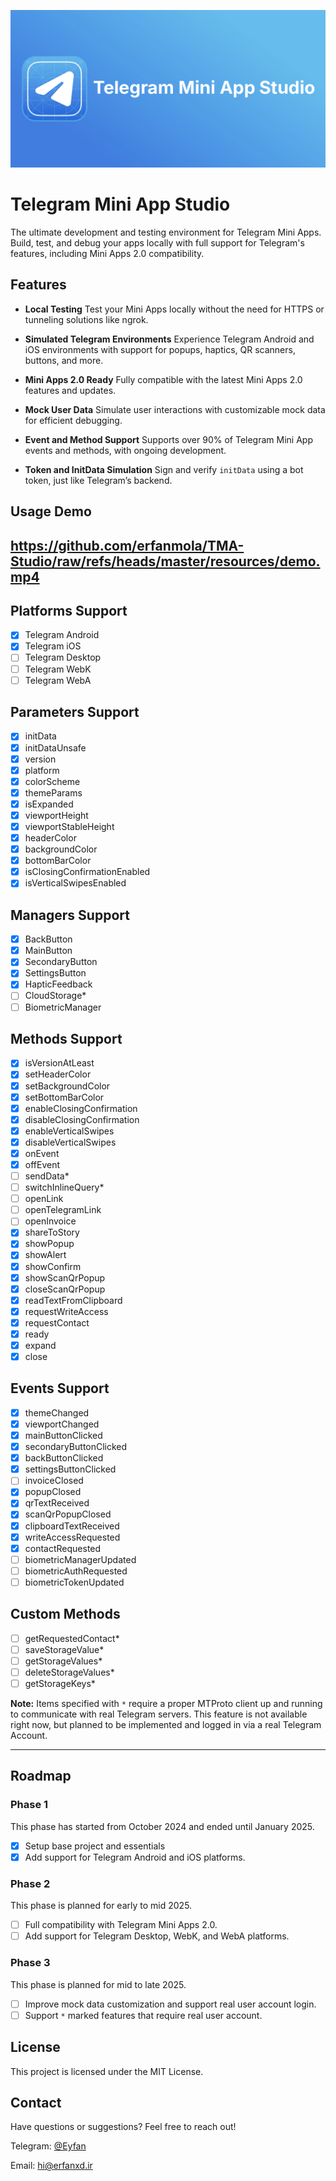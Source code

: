 ![Telegram Mini App Studio](https://github.com/erfanmola/TMA-Studio/blob/master/resources/cover.png?raw=true)

# Telegram Mini App Studio
The ultimate development and testing environment for Telegram Mini Apps. Build, test, and debug your apps locally with full support for Telegram's features, including Mini Apps 2.0 compatibility.

## Features

- **Local Testing**
  Test your Mini Apps locally without the need for HTTPS or tunneling solutions like ngrok.

- **Simulated Telegram Environments**
  Experience Telegram Android and iOS environments with support for popups, haptics, QR scanners, buttons, and more.

- **Mini Apps 2.0 Ready**
  Fully compatible with the latest Mini Apps 2.0 features and updates.

- **Mock User Data**
  Simulate user interactions with customizable mock data for efficient debugging.

- **Event and Method Support**
  Supports over 90% of Telegram Mini App events and methods, with ongoing development.

- **Token and InitData Simulation**
  Sign and verify `initData` using a bot token, just like Telegram’s backend.

## Usage Demo
https://github.com/erfanmola/TMA-Studio/raw/refs/heads/master/resources/demo.mp4
---

## Platforms Support
- [x] Telegram Android
- [x] Telegram iOS
- [ ] Telegram Desktop
- [ ] Telegram WebK
- [ ] Telegram WebA

## Parameters Support
- [x] initData
- [x] initDataUnsafe
- [x] version
- [x] platform
- [x] colorScheme
- [x] themeParams
- [x] isExpanded
- [x] viewportHeight
- [x] viewportStableHeight
- [x] headerColor
- [x] backgroundColor
- [x] bottomBarColor
- [x] isClosingConfirmationEnabled
- [x] isVerticalSwipesEnabled

## Managers Support
- [x] BackButton
- [x] MainButton
- [x] SecondaryButton
- [x] SettingsButton
- [x] HapticFeedback
- [ ] CloudStorage*
- [ ] BiometricManager

## Methods Support
- [x] isVersionAtLeast
- [x] setHeaderColor
- [x] setBackgroundColor
- [x] setBottomBarColor
- [x] enableClosingConfirmation
- [x] disableClosingConfirmation
- [x] enableVerticalSwipes
- [x] disableVerticalSwipes
- [x] onEvent
- [x] offEvent
- [ ] sendData*
- [ ] switchInlineQuery*
- [ ] openLink
- [ ] openTelegramLink
- [ ] openInvoice
- [x] shareToStory
- [x] showPopup
- [x] showAlert
- [x] showConfirm
- [x] showScanQrPopup
- [x] closeScanQrPopup
- [x] readTextFromClipboard
- [x] requestWriteAccess
- [x] requestContact
- [x] ready
- [x] expand
- [x] close

## Events Support
- [x] themeChanged
- [x] viewportChanged
- [x] mainButtonClicked
- [x] secondaryButtonClicked
- [x] backButtonClicked
- [x] settingsButtonClicked
- [ ] invoiceClosed
- [x] popupClosed
- [x] qrTextReceived
- [x] scanQrPopupClosed
- [x] clipboardTextReceived
- [x] writeAccessRequested
- [x] contactRequested
- [ ] biometricManagerUpdated
- [ ] biometricAuthRequested
- [ ] biometricTokenUpdated

## Custom Methods
- [ ] getRequestedContact*
- [ ] saveStorageValue*
- [ ] getStorageValues*
- [ ] deleteStorageValues*
- [ ] getStorageKeys*

**Note:** Items specified with `*` require a proper MTProto client up and running to communicate with real Telegram servers. This feature is not available right now, but planned to be implemented and logged in via a real Telegram Account.

---

## Roadmap
### Phase 1
This phase has started from October 2024 and ended until January 2025.
- [x] Setup base project and essentials
- [x] Add support for Telegram Android and iOS platforms.
### Phase 2
This phase is planned for early to mid 2025.
- [ ] Full compatibility with Telegram Mini Apps 2.0.
- [ ] Add support for Telegram Desktop, WebK, and WebA platforms.
### Phase 3
This phase is planned for mid to late 2025.
- [ ] Improve mock data customization and support real user account login.
- [ ] Support `*` marked features that require real user account.

## License
This project is licensed under the MIT License.

## Contact
Have questions or suggestions? Feel free to reach out!

Telegram: [@Eyfan](https://t.me/Eyfan)

Email: [hi@erfanxd.ir](mailto:hi@erfanxd.ir)
